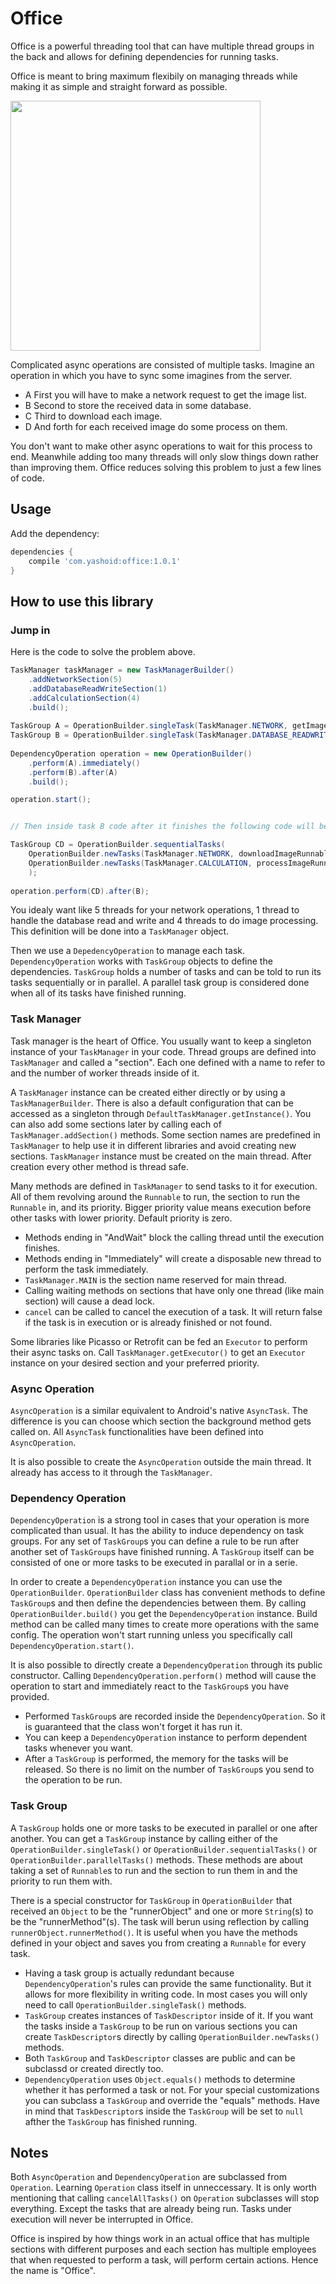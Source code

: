 # Office
Office is a powerful threading tool that can have multiple thread groups in the back and allows for defining dependencies for running tasks.

Office is meant to bring maximum flexibily on managing threads while making it as simple and straight forward as possible.

<img src="https://user-images.githubusercontent.com/4597931/30242834-26586b70-95b3-11e7-9613-1c6f85684bf4.gif" width="400px"/>

Complicated async operations are consisted of multiple tasks. Imagine an operation in which you have to sync some imagines from the server.
- A First you will have to make a network request to get the image list.
- B Second to store the received data in some database.
- C Third to download each image.
- D And forth for each received image do some process on them.

You don't want to make other async operations to wait for this process to end. Meanwhile adding too many threads will only slow things down rather than improving them. Office reduces solving this problem to just a few lines of code.


## Usage

Add the dependency:
```Groovy
dependencies {
	compile 'com.yashoid:office:1.0.1'
}
```

## How to use this library

### Jump in
Here is the code to solve the problem above.

```java
TaskManager taskManager = new TaskManagerBuilder()
    .addNetworkSection(5)
    .addDatabaseReadWriteSection(1)
    .addCalculationSection(4)
    .build();
 
TaskGroup A = OperationBuilder.singleTask(TaskManager.NETWORK, getImageListFromNetworkRunnable);
TaskGroup B = OperationBuilder.singleTask(TaskManager.DATABASE_READWRITE, writeImageListInDatabaseRunnable);
 
DependencyOperation operation = new OperationBuilder()
    .perform(A).immediately()
    .perform(B).after(A)
    .build();

operation.start();


// Then inside task B code after it finishes the following code will be run for each image.

TaskGroup CD = OperationBuilder.sequentialTasks(
    OperationBuilder.newTasks(TaskManager.NETWORK, downloadImageRunnable),
    OperationBuilder.newTasks(TaskManager.CALCULATION, processImageRunnable)
    );
    
operation.perform(CD).after(B);
```

You idealy want like 5 threads for your network operations, 1 thread to handle the database read and write and 4 threads to do image processing. This definition will be done into a `TaskManager` object.

Then we use a `DepedencyOperation` to manage each task. `DependencyOperation` works with `TaskGroup` objects to define the dependencies. `TaskGroup` holds a number of tasks and can be told to run its tasks sequentially or in parallel. A parallel task group is considered done when all of its tasks have finished running.

### Task Manager
Task manager is the heart of Office. You usually want to keep a singleton instance of your `TaskManager` in your code. Thread groups are defined into `TaskManager` and called a "section". Each one defined with a name to refer to and the number of worker threads inside of it.

A `TaskManager` instance can be created either directly or by using a `TaskManagerBuilder`. There is also a default configuration that can be accessed as a singleton through `DefaultTaskManager.getInstance()`. You can also add some sections later by calling each of `TaskManager.addSection()` methods. Some section names are predefined in `TaskManager` to help use it in different libraries and avoid creating new sections. `TaskManager` instance must be created on the main thread. After creation every other method is thread safe.

Many methods are defined in `TaskManager` to send tasks to it for execution. All of them revolving around the `Runnable` to run, the section to run the `Runnable` in, and its priority. Bigger priority value means execution before other tasks with lower priority. Default priority is zero.

- Methods ending in "AndWait" block the calling thread until the execution finishes.
- Methods ending in "Immediately" will create a disposable new thread to perform the task immediately.
- `TaskManager.MAIN` is the section name reserved for main thread.
- Calling waiting methods on sections that have only one thread (like main section) will cause a dead lock.
- `cancel` can be called to cancel the execution of a task. It will return false if the task is in execution or is already finished or not found.

Some libraries like Picasso or Retrofit can be fed an `Executor` to perform their async tasks on. Call `TaskManager.getExecutor()` to get an `Executor` instance on your desired section and your preferred priority.

### Async Operation
`AsyncOperation` is a similar equivalent to Android's native `AsyncTask`. The difference is you can choose which section the background method gets called on. All `AsyncTask` functionalities have been defined into `AsyncOperation`.

It is also possible to create the `AsyncOperation` outside the main thread. It already has access to it through the `TaskManager`.

### Dependency Operation
`DependencyOperation` is a strong tool in cases that your operation is more complicated than usual. It has the ability to induce dependency on task groups. For any set of `TaskGroup`s you can define a rule to be run after another set of `TaskGroup`s have finished running. A `TaskGroup` itself can be consisted of one or more tasks to be executed in parallal or in a serie.

In order to create a `DependencyOperation` instance you can use the `OperationBuilder`. `OperationBuilder` class has convenient methods to define `TaskGroup`s and then define the dependencies between them. By calling `OperationBuilder.build()` you get the `DependencyOperation` instance. Build method can be called many times to create more operations with the same config. The operation won't start running unless you specifically call `DependencyOperation.start()`.

It is also possible to directly create a `DependencyOperation` through its public constructor. Calling `DependencyOperation.perform()` method will cause the operation to start and immediately react to the `TaskGroup`s you have provided.

- Performed `TaskGroup`s are recorded inside the `DependencyOperation`. So it is guaranteed that the class won't forget it has run it.
- You can keep a `DependencyOperation` instance to perform dependent tasks whenever you want.
- After a `TaskGroup` is performed, the memory for the tasks will be released. So there is no limit on the number of `TaskGroup`s you send to the operation to be run.

### Task Group
A `TaskGroup` holds one or more tasks to be executed in parallel or one after another. You can get a `TaskGroup` instance by calling either of the `OperationBuilder.singleTask()` or `OperationBuilder.sequentialTasks()` or `OperationBuilder.parallelTasks()` methods. These methods are about taking a set of `Runnable`s to run and the section to run them in and the priority to run them with.

There is a special constructor for `TaskGroup` in `OperationBuilder` that received an `Object` to be the "runnerObject" and one or more `String`(s) to be the "runnerMethod"(s). The task will berun using reflection by calling `runnerObject.runnerMethod()`. It is useful when you have the methods defined in your object and saves you from creating a `Runnable` for every task.

- Having a task group is actually redundant because `DependencyOperation`'s rules can provide the same functionality. But it allows for more flexibility in writing code. In most cases you will only need to call `OperationBuilder.singleTask()` methods.
- `TaskGroup` creates instances of `TaskDescriptor` inside of it. If you want the tasks inside a `TaskGroup` to be run on various sections you can create `TaskDescriptor`s directly by calling `OperationBuilder.newTasks()` methods.
- Both `TaskGroup` and `TaskDescriptor` classes are public and can be subclassd or created directly too.
- `DependencyOperation` uses `Object.equals()` methods to determine whether it has performed a task or not. For your special customizations you can subclass a `TaskGroup` and override the "equals" methods. Have in mind that `TaskDescriptor`s inside the `TaskGroup` will be set to `null` afther the `TaskGroup` has finished running.

## Notes
Both `AsyncOperation` and `DependencyOperation` are subclassed from `Operation`. Learning `Operation` class itself in unneccessary. It is only worth mentioning that calling `cancelAllTasks()` on `Operation` subclasses will stop everything. Except the tasks that are already being run. Tasks under execution will never be interrupted in Office.

Office is inspired by how things work in an actual office that has multiple sections with different purposes and each section has multiple employees that when requested to perform a task, will perform certain actions. Hence the name is "Office".
